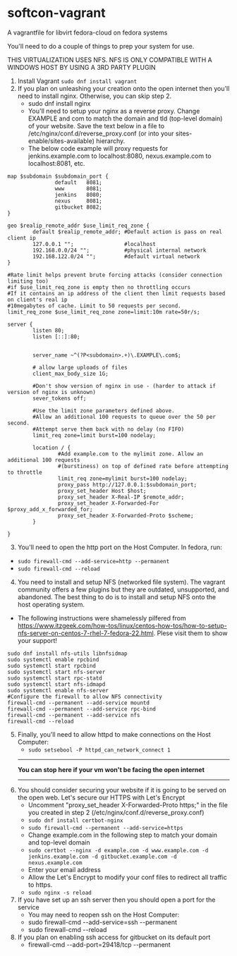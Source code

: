 # softcon-vagrant
A vagrantfile for libvirt fedora-cloud on fedora systems


You'll need to do a couple of things to prep your system for use.

THIS VIRTUALIZATION USES NFS. NFS IS ONLY COMPATIBLE WITH A WINDOWS HOST BY USING A 3RD PARTY PLUGIN

1. Install Vagrant `sudo dnf install vagrant`
2. If you plan on unleashing your creation onto the open internet then you'll need to install nginx. Otherwise, you can skip step 2.
   * sudo dnf install nginx
   * You'll need to setup your nginx as a reverse proxy. Change EXAMPLE and com to match the domain and tld (top-level domain) of your website. Save the text below in a file to /etc/nginx/conf.d/reverse_proxy.conf (or into your sites-enable/sites-available) hierarchy.
   * The below code example will proxy requests for jenkins.example.com to localhost:8080, nexus.example.com to localhost:8081, etc. 
```
map $subdomain $subdomain_port {
               default   8081;
               www       8081;
               jenkins   8080;
               nexus     8081;
               gitbucket 8082;
}

geo $realip_remote_addr $use_limit_req_zone {
        default $realip_remote_addr; #Default action is pass on real client ip
        127.0.0.1 "";                #localhost
        192.168.0.0/24 "";           #physical internal network
        192.168.122.0/24 "";         #default virtual network
}

#Rate limit helps prevent brute forcing attacks (consider connection limiting too)
#if $use_limit_req_zone is empty then no throttling occurs
#If it contains an ip address of the client then limit requests based on client's real ip
#10megabytes of cache. Limit to 50 requests per second.
limit_req_zone $use_limit_req_zone zone=limit:10m rate=50r/s;

server {
        listen 80;
        listen [::]:80;


        server_name ~^(?P<subdomain>.+)\.EXAMPLE\.com$;
        
        # allow large uploads of files             
        client_max_body_size 1G;  
    
        #Don't show version of nginx in use - (harder to attack if version of nginx is unknown)
        sever_tokens off;
        
        #Use the limit zone parameters defined above. 
        #Allow an additional 100 requests to queue over the 50 per second. 
        #Attempt serve them back with no delay (no FIFO)
        limit_req zone=limit burst=100 nodelay;
        
        location / {
                #Add example.com to the mylimit zone. Allow an additional 100 requests 
                #(burstiness) on top of defined rate before attempting to throttle
                limit_req zone=mylimit burst=100 nodelay;
                proxy_pass http://127.0.0.1:$subdomain_port;
                proxy_set_header Host $host;
                proxy_set_header X-Real-IP $remote_addr;
                proxy_set_header X-Forwarded-For $proxy_add_x_forwarded_for;
                proxy_set_header X-Forwarded-Proto $scheme;
        }

}
```
   3. You'll need to open the http port on the Host Computer. In fedora, run:  
   * `sudo firewall-cmd --add-service=http --permanent`
   * `sudo firewall-cmd --reload`
   4. You need to install and setup NFS (networked file system). The vagrant community offers a few plugins but they are outdated, unsupported, and abandoned. The best thing to do is to install and setup NFS onto the host operating system.
   * The following instructions were shamelessly pilfered from https://www.itzgeek.com/how-tos/linux/centos-how-tos/how-to-setup-nfs-server-on-centos-7-rhel-7-fedora-22.html. Plese visit them to show your support!
```
sudo dnf install nfs-utils libnfsidmap
sudo systemctl enable rpcbind
sudo systemctl start rpcbind
sudo systemctl start nfs-server
sudo systemctl start rpc-statd
sudo systemctl start nfs-idmapd
sudo systemctl enable nfs-server
#Configure the firewall to allow NFS connectivity
firewall-cmd --permanent --add-service mountd
firewall-cmd --permanent --add-service rpc-bind
firewall-cmd --permanent --add-service nfs
firewall-cmd --reload
``` 
5. Finally, you'll need to allow httpd to make connections on the Host Computer:  
   * `sudo setsebool -P httpd_can_network_connect 1`
   ***
   **You can stop here if your vm won't be facing the open internet**
   ***
6. You should consider securing your website if it is going to be served on the open web. Let's secure our HTTPS with Let's Encrypt
   * Uncomment "proxy_set_header X-Forwarded-Proto https;" in the file you created in step 2 (/etc/nginx/conf.d/reverse_proxy.conf)
   * `sudo dnf install certbot-nginx`
   * `sudo firewall-cmd --permanent --add-service=https`
   * Change example.com in the following step to match your domain and top-level domain
   * `sudo certbot --nginx -d example.com -d www.example.com -d jenkins.example.com -d gitbucket.example.com -d nexus.example.com`
   * Enter your email address
   * Allow the Let's Encrypt to modify your conf files to redirect all traffic to https.
   * `sudo nginx -s reload`
7. If you have set up an ssh server then you should open a port for the service
   * You may need to reopen ssh on the Host Computer:  
   * sudo firewall-cmd --add-service=ssh --permanent 
   * sudo firewall-cmd --reload 
8. If you plan on enabling ssh access for gitbucket on its default port
   * firewall-cmd --add-port=29418/tcp --permanent

